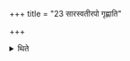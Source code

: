 +++
title = "23 सारस्वतीरपो गृह्णाति"

+++

<details><summary>थिते</summary>

सारस्वतीरपो गृह्णाति २३
</details>
